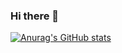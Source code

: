 ### Hi there 👋

[![Anurag's GitHub stats](https://github-readme-stats.vercel.app/api?username=ChrissDesy&hide=contribs&show_icons=true&count_private=true&theme=tokyonight)](https://github.com/anuraghazra/github-readme-stats)
